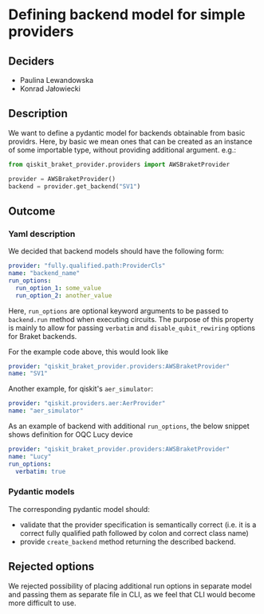 # Defining backend model for simple providers

## Deciders

- Paulina Lewandowska
- Konrad Jałowiecki

## Description

We want to define a pydantic model for backends obtainable from basic providrs.
Here, by basic we mean ones that can be created as an instance of some
importable type, without providing additional argument. e.g.:

```python
from qiskit_braket_provider.providers import AWSBraketProvider

provider = AWSBraketProvider()
backend = provider.get_backend("SV1")
```

## Outcome

### Yaml description

We decided that backend models should have the following form:

```yaml
provider: "fully.qualified.path:ProviderCls"
name: "backend_name"
run_options:
  run_option_1: some_value
  run_option_2: another_value
```

Here, `run_options` are optional keyword arguments to be passed to
`backend.run` method when executing circuits. The purpose of this property is 
mainly to allow for passing `verbatim` and `disable_qubit_rewiring` options
for Braket backends.

For the example code above, this would look like

```yaml
provider: "qiskit_braket_provider.providers:AWSBraketProvider"
name: "SV1"
```

Another example, for qiskit's `aer_simulator`:

```yaml
provider: "qiskit.providers.aer:AerProvider"
name: "aer_simulator"
```

As an example of backend with additional `run_options`, the below snippet 
shows definition for OQC Lucy device

```yaml
provider: "qiskit_braket_provider.providers:AWSBraketProvider"
name: "Lucy"
run_options:
  verbatim: true
```

### Pydantic models

The corresponding pydantic model should:

- validate that the provider specification is semantically correct (i.e. it is a
  correct fully qualified path followed by colon and correct class name)
- provide `create_backend` method returning the described backend.


## Rejected options

We rejected possibility of placing additional run options in separate model 
and passing them as separate file in CLI, as we feel that CLI would become 
more difficult to use.
